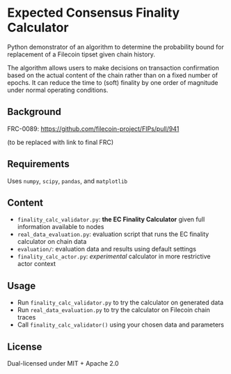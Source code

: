 # Expected Consensus Finality Calculator

Python demonstrator of an algorithm to determine the probability bound for replacement of a Filecoin tipset given chain history. 

The algorithm allows users to make decisions on transaction confirmation based on the actual content of the chain rather than on a fixed number of epochs. It can reduce the time to (soft) finality by one order of magnitude under normal operating conditions.

## Background

FRC-0089: https://github.com/filecoin-project/FIPs/pull/941

(to be replaced with link to final FRC)

## Requirements

Uses `numpy`, `scipy`, `pandas`, and `matplotlib`

## Content
 - `finality_calc_validator.py`: **the EC Finality Calculator** given full information available to nodes
 - `real_data_evaluation.py`: evaluation script that runs the EC finality calculator on chain data
 - `evaluation/`: evaluation data and results using default settings
 - `finality_calc_actor.py`: *experimental* calculator in more restrictive actor context

## Usage

* Run `finality_calc_validator.py` to try the calculator on generated data
* Run `real_data_evaluation.py` to try the calculator on Filecoin chain traces
* Call `finality_calc_validator()` using your chosen data and parameters

## License

Dual-licensed under MIT + Apache 2.0
